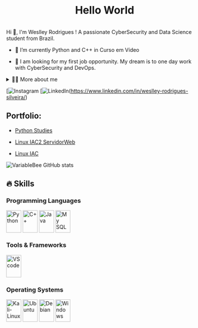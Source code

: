 <!--título-->
<div id="user-content-toc">
  <ul align="center">
    <summary><h1 style="display: inline-block">Hello World</h1></summary>
</div>

<!-- GIF -->
<p align="left">
  <gif align="center" src="(https://mir-s3-cdn-cf.behance.net/project_modules/source/bbefa799786133.5efa9bf3d1b49.gif)" alt="Gif">
</p>

<!-- Presentation -->
<p>
  Hi 👋, I'm Weslley Rodrigues ! A passionate CyberSecurity and Data Science student from Brazil.

  - 🌱 I’m currently Python and C++ in Curso em Vídeo
    
  - 🔭 I am looking for my first job opportunity. My dream is to one day work with CyberSecurity and DevOps.
</p>

<!-- Dropdown -->
<details>
  <summary>👨‍💻 More about me</summary>

  - 💬 I am 21 years old, currently living in Brazil. I have Basic in English and i'm developing skills in with SQL, Python, C++, Data Analysis, Data visualization, and Network Protocols. My best skills are creativity, communication, analytical skills and logical reasoning.

  - ⚡ I enjoy reading, whether it's a good book, manga, or comics, as well as watching movies and playing games! I believe that our personal interests contribute to a more refined perception of things and problem-solving. \o/
</details>

<!-- Links -->
[![Instagram](https://www.instagram.com/weslley_0190?igsh=MWJmbWJ1d3d5cHVtOQ==)
[![LinkedIn](https://img.shields.io/badge/LinkedIn-0077B5?style=for-the-badge&logo=linkedin&logoColor=white)(https://www.linkedin.com/in/weslley-rodrigues-silveira/)

<!-- Portfolio -->
## Portfolio:
- [Python Studies](https://github.com/WeslleyRS/Estudo-Python)
- [Linux IAC2 ServidorWeb](https://github.com/WeslleyRS/Projeto-Linux-IAC2-ServidorWeb)
- [Linux IAC](https://github.com/VariableBee/COVID_19_DASHBOARD)

  <!-- GithubStats -->
![VariableBee GitHub stats](https://github-readme-stats.vercel.app/api?username=Weslley-RS&show_icons=true&theme=gotham)

## 🔥 Skills
<!-- Skills: Programming Languages -->
  <div style="flex-basis: 48%;">
    <h3>Programming Languages</h3>
    <img align="center" alt="Python" height="60" width="40" src="https://img.shields.io/badge/Python-14354C?style=for-the-badge&logo=python&logoColor=white">
    <img align="center" alt="C++" height="60" width="40" src="https://img.shields.io/badge/C%2B%2B-00599C?style=for-the-badge&logo=c%2B%2B&logoColor=white">
    <img align="center" alt="Java" height="60" width="40" src="https://img.shields.io/badge/Java-ED8B00?style=for-the-badge&logo=openjdk&logoColor=white">
    <img align="center" alt="My SQL" height="60" width="40" src="https://img.shields.io/badge/MySQL-00000F?style=for-the-badge&logo=mysql&logoColor=white">
    
  </div>
  
  <!-- Skills: Tools & Frameworks -->
  <div style="flex-basis: 48%;">
    <h3>Tools & Frameworks</h3>
    <img align="center" alt="VScode" height="60" width="40" src="https://cdn.jsdelivr.net/gh/devicons/devicon/icons/vscode/vscode-original.svg">
  </div>

  <!-- O.S -->
  <div style="flex-basis: 48%;">
    <h3>Operating Systems</h3>
    <img align="center" alt="Kali-Linux" height="60" width="40" src="https://img.shields.io/badge/Kali_Linux-557C94?style=for-the-badge&logo=kali-linux&logoColor=white">
    <img align="center" alt="Ubuntu" height="60" width="40" src="https://img.shields.io/badge/Ubuntu-E95420?style=for-the-badge&logo=ubuntu&logoColor=white">
    <img align="center" alt="Debian" height="60" width="40" src="https://img.shields.io/badge/Debian-A81D33?style=for-the-badge&logo=debian&logoColor=white">
    <img align="center" alt="Windows" height="60" width="40" src="https://img.shields.io/badge/Windows-0078D6?style=for-the-badge&logo=windows&logoColor=white">
  </div>
